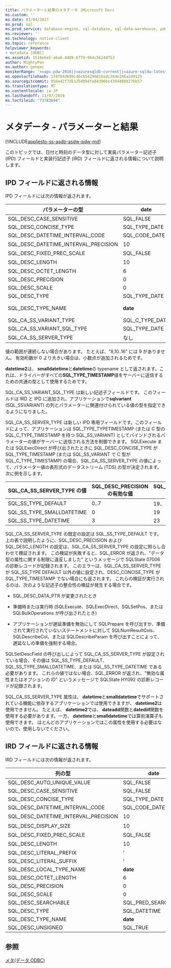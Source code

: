 ```yaml
---
title: パラメーターと結果のメタデータ |Microsoft Docs
ms.custom: ''
ms.date: 03/04/2017
ms.prod: sql
ms.prod_service: database-engine, sql-database, sql-data-warehouse, pdw
ms.reviewer: ''
ms.technology: native-client
ms.topic: reference
helpviewer_keywords:
- metadata [ODBC]
ms.assetid: 1518e6e5-a6a8-4489-b779-064c5624df53
author: MightyPen
ms.author: genemi
monikerRange: '>=aps-pdw-2016||=azuresqldb-current||=azure-sqldw-latest||>=sql-server-2016||=sqlallproducts-allversions||>=sql-server-linux-2017||=azuresqldb-mi-current'
ms.openlocfilehash: 1f8f04d699c46c654290d1badc26de246a2d9125
ms.sourcegitcommit: 856e42f7d5125d094fa84390bc43048808276b57
ms.translationtype: MT
ms.contentlocale: ja-JP
ms.lasthandoff: 11/07/2019
ms.locfileid: "73783694"
---
```

# <a name="metadata---parameter-and-result"></a>メタデータ - パラメーターと結果
[!INCLUDE[appliesto-ss-asdb-asdw-pdw-md](../../includes/appliesto-ss-asdb-asdw-pdw-md.md)]

  このトピックでは、日付と時刻のデータ型に対して実装パラメーター記述子 (IPD) フィールドと実装行記述子 (IRD) フィールドに返される情報について説明します。  
  
## <a name="information-returned-in-ipd-fields"></a>IPD フィールドに返される情報  
 IPD フィールドには次の情報が返されます。  
  
|パラメーターの型|date|time|smalldatetime|datetime|datetime2|datetimeoffset|  
|--------------------|----------|----------|-------------------|--------------|---------------|--------------------|  
|SQL_DESC_CASE_SENSITIVE|SQL_FALSE|SQL_FALSE|SQL_FALSE|SQL_FALSE|SQL_FALSE|SQL_FALSE|  
|SQL_DESC_CONCISE_TYPE|SQL_TYPE_DATE|SQL_SS_TIME2|SQL_TYPE_TIMESTAMP|SQL_TYPE_TIMESTAMP|SQL_TYPE_TIMESTAMP|SQL_SS_TIMESTAMPOFFSET|  
|SQL_DESC_DATETIME_INTERVAL_CODE|SQL_CODE_DATE|0|SQL_CODE_TIMESTAMP|SQL_CODE_TIMESTAMP|SQL_CODE_TIMESTAMP|0|  
|SQL_DESC_DATETIME_INTERVAL_PRECISION|10|8、10.. 16|16|23|19、21..27|26、28..34|  
|SQL_DESC_FIXED_PREC_SCALE|SQL_FALSE|SQL_FALSE|SQL_FALSE|SQL_FALSE|SQL_FALSE|SQL_FALSE|  
|SQL_DESC_LENGTH|10|8、10.. 16|16|23|19、21..27|26、28..34|  
|SQL_DESC_OCTET_LENGTH|6|12|4|8|16|20|  
|SQL_DESC_PRECISION|0|0..7|0|3|0..7|0..7|  
|SQL_DESC_SCALE|0|0..7|0|3|0..7|0..7|  
|SQL_DESC_TYPE|SQL_TYPE_DATE|SQL_SS_TYPE_TIME2|SQL_DATETIME|SQL_DATETIME|SQL_DATETIME|SQL_SS_TIMESTAMPOFFSET|  
|SQL_DESC_TYPE_NAME|**date**|**time**|**SMALLDATETIME** IRD、 **datetime2** in IPD|IRD の**datetime** 、 **datetime2** in IPD|**datetime2**|datetimeoffset|  
|SQL_CA_SS_VARIANT_TYPE|SQL_C_TYPE_DATE|SQL_C_TYPE_BINARY|SQL_C_TYPE_TIMESTAMP|SQL_C_TYPE_TIMESTAMP|SQL_C_TYPE_TIMESTAMP|SQL_C_TYPE_BINARY|  
|SQL_CA_SS_VARIANT_SQL_TYPE|SQL_TYPE_DATE|SQL_SS_TIME2|SQL_TYPE_TIMESTAMP|SQL_TYPE_TIMESTAMP|SQL_TYPE_TIMESTAMP|SQL_SS_TIMESTAMPOFFSET|  
|SQL_CA_SS_SERVER_TYPE|なし|なし|SQL_SS_TYPE_SMALLDATETIME|SQL_SS_TYPE_DATETIME|SQL_SS_TYPE_DEFAULT|なし|  
  
 値の範囲が連続しない場合があります。 たとえば、"8,10..16" には 9 がありません。 有効桁数が 0 より大きい場合は、小数点が追加されるためです。  
  
 **datetime2**は、 **smalldatetime**と**datetime**の typename として返されます。これは、ドライバーがすべての**SQL_TYPE_TIMESTAMP**値をサーバーに送信するための共通の型として使用するためです。  
  
 SQL_CA_SS_VARIANT_SQL_TYPE は新しい記述子フィールドです。 このフィールドは IRD と IPD に追加され、アプリケーションで**sqlvariant** (SQL_SSVARIANT) の列とパラメーターに関連付けられている値の型を指定できるようになりました。  
  
 SQL_CA_SS_SERVER_TYPE は新しい IPD 専用フィールドです。このフィールドによって、アプリケーションは SQL_TYPE_TYPETIMESTAMP (または C 型の SQL_C_TYPE_TIMESTAMP を持つ SQL_SS_VARIANT) としてバインドされるパラメーターの値がサーバーに送信される方法を制御できます。 SQLExecute または SQLExecDirect が呼び出されたときに SQL_DESC_CONCISE_TYPE が SQL_TYPE_TIMESTAMP (または SQL_SS_VARIANT で C 型が SQL_C_TYPE_TIMESTAMP) の場合、SQL_CA_SS_SERVER_TYPE の値によって、パラメーター値の表形式のデータストリーム (TDS) の型が決定されます。次に例を示します。  
  
|SQL_CA_SS_SERVER_TYPE の値|SQL_DESC_PRECISION の有効な値|SQL_DESC_LENGTH の有効な値|TDS 型|  
|----------------------------------------|-------------------------------------------|----------------------------------------|--------------|  
|SQL_SS_TYPE_DEFAULT|0..7|19、21..27|**datetime2**|  
|SQL_SS_TYPE_SMALLDATETIME|0|19|**smalldatetime**|  
|SQL_SS_TYPE_DATETIME|3|23|**datetime**|  
  
 SQL_CA_SS_SERVER_TYPE の既定の設定は SQL_SS_TYPE_DEFAULT です。 上の表で説明したように、SQL_DESC_PRECISION および SQL_DESC_LENGTH の設定は、SQL_CA_SS_SERVER_TYPE の設定に照らし合わせて検証されます。 この検証が失敗すると、SQL_ERROR が返され、"データ型の属性に関する制限に違反しました" というメッセージで SQLState 07006 の診断レコードが記録されます。 このエラーは、SQL_CA_SS_SERVER_TYPE が SQL_SS_TYPE DEFAULT 以外の値に設定され、DESC_CONCISE_TYPE が SQL_TYPE_TIMESTAMP でない場合にも返されます。 これらの検証が実行されるのは、次のような記述子の整合性の検証が発生する場合です。  
  
-   SQL_DESC_DATA_PTR が変更されたとき  
  
-   準備時または実行時 (SQLExecute、SQLExecDirect、SQLSetPos、または SQLBulkOperations が呼び出されたとき)  
  
-   アプリケーションが遅延準備を無効にして SQLPrepare を呼び出すか、準備されて実行されていないステートメントに対して SQLNumResultCols、SQLDescribeCol、または SQLDescribeParam を呼び出すことによって、遅延なしの準備を強制する場合。  
  
 SQLSetDescField の呼び出しによって SQL_CA_SS_SERVER_TYPE が設定されている場合、その値は SQL_SS_TYPE_DEFAULT、SQL_SS_TYPE_SMALLDATETIME、または SQL_SS_TYPE_DATETIME である必要があります。 これらの値ではない場合、SQL_ERROR が返され、"無効な属性またはオプションの ID" というメッセージで SQLState HY092 の診断レコードが記録されます。  
  
 SQL_CA_SS_SERVER_TYPE 属性は、 **datetime**と**smalldatetime**でサポートされている機能に依存するアプリケーションでは使用できますが、 **datetime2**は使用できません。 たとえば、 **datetime2**では、 **dateadd**関数と**datediif**関数を使用する必要があります。一方、 **datetime**と**smalldatetime**では算術演算子も使用できます。 ほとんどのアプリケーションではこの属性を使用する必要はないので、使用しないでください。  
  
## <a name="information-returned-in-ird-fields"></a>IRD フィールドに返される情報  
 IRD フィールドには次の情報が返されます。  
  
|列の型|date|time|smalldatetime|datetime|datetime2|datetimeoffset|  
|-----------------|----------|----------|-------------------|--------------|---------------|--------------------|  
|SQL_DESC_AUTO_UNIQUE_VALUE|SQL_FALSE|SQL_FALSE|SQL_FALSE|SQL_FALSE|SQL_FALSE|SQL_FALSE|  
|SQL_DESC_CASE_SENSITIVE|SQL_FALSE|SQL_FALSE|SQL_FALSE|SQL_FALSE|SQL_FALSE|SQL_FALSE|  
|SQL_DESC_CONCISE_TYPE|SQL_TYPE_DATE|SQL_SS_TIME2|SQL_TYPE_TIMESTAMP|SQL_TYPE_TIMESTAMP|SQL_TYPE_TIMESTAMP|SQL_SS_TIMESTAMPOFFSET|  
|SQL_DESC_DATETIME_INTERVAL_CODE|SQL_CODE_DATE|0|SQL_CODE_TIMESTAMP|SQL_CODE_TIMESTAMP|SQL_CODE_TIMESTAMP|0|  
|SQL_DESC_DATETIME_INTERVAL_PRECISION|10|8、10.. 16|16|23|19、21..27|26、28..34|  
|SQL_DESC_DISPLAY_SIZE|10|8、10.. 16|16|23|19、21..27|26、28..34|  
|SQL_DESC_FIXED_PREC_SCALE|SQL_FALSE|SQL_FALSE|SQL_FALSE|SQL_FALSE|SQL_FALSE|SQL_FALSE|  
|SQL_DESC_LENGTH|10|8、10.. 16|16|2|19、21..27|26、28..34|  
|SQL_DESC_LITERAL_PREFIX|'|'|'|'|'|'|  
|SQL_DESC_LITERAL_SUFFIX|'|'|'|'|'|'|  
|SQL_DESC_LOCAL_TYPE_NAME|**date**|**time**|**smalldatetime**|**datetime**|**datetime2**|datetimeoffset|  
|SQL_DESC_OCTET_LENGTH|6|12|4|8|16|20|  
|SQL_DESC_PRECISION|0|0..7|0|3|0..7|0..7|  
|SQL_DESC_SCALE|0|0..7|0|3|0..7|0..7|  
|SQL_DESC_SEARCHABLE|SQL_PRED_SEARCHABLE|SQL_PRED_SEARCHABLE|SQL_PRED_SEARCHABLE|SQL_PRED_SEARCHABLE|SQL_PRED_SEARCHABLE|SQL_PRED_SEARCHABLE|  
|SQL_DESC_TYPE|SQL_DATETIME|SQL_SS_TIME2|SQL_DATETIME|SQL_DATETIME|SQL_DATETIME|SQL_SS_TIMESTAMPOFFSET|  
|SQL_DESC_TYPE_NAME|**date**|**time**|**smalldatetime**|**datetime**|**datetime2**|datetimeoffset|  
|SQL_DESC_UNSIGNED|SQL_TRUE|SQL_TRUE|SQL_TRUE|SQL_TRUE|SQL_TRUE|SQL_TRUE|  
  
## <a name="see-also"></a>参照  
 [メタ&#40;データ ODBC&#41;](https://msdn.microsoft.com/library/99133efc-b1f2-46e9-8203-d90c324a8e4c)  
  
  
